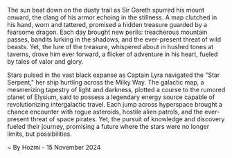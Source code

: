 
The sun beat down on the dusty trail as Sir Gareth spurred his mount onward, the clang of his armor echoing in the stillness. A map clutched in his hand, worn and tattered, promised a hidden treasure guarded by a fearsome dragon.  Each day brought new perils: treacherous mountain passes, bandits lurking in the shadows, and the ever-present threat of wild beasts. Yet, the lure of the treasure, whispered about in hushed tones at taverns, drove him ever forward, a flicker of adventure in his heart, fueled by tales of valor and glory.

Stars pulsed in the vast black expanse as Captain Lyra navigated the "Star Serpent," her ship hurtling across the Milky Way. The galactic map, a mesmerizing tapestry of light and darkness, plotted a course to the rumored planet of Elysium, said to possess a legendary energy source capable of revolutionizing intergalactic travel. Each jump across hyperspace brought a chance encounter with rogue asteroids, hostile alien patrols, and the ever-present threat of space pirates. Yet, the pursuit of knowledge and discovery fueled their journey, promising a future where the stars were no longer limits, but possibilities. 

~ By Hozmi - 15 November 2024
